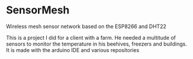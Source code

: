 # SensorMesh
Wireless mesh sensor network based on the ESP8266 and DHT22

This is a project I did for a client with a farm.
He needed a multitude of sensors to monitor the temperature in his beehives, freezers and buildings.
It is made with the arduino IDE and various repositories
